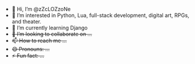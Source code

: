 - 👋 Hi, I’m @zZcLOZzoNe
- 👀 I’m interested in Python, Lua, full-stack development, digital art, RPGs, and theater.
- 🌱 I’m currently learning Django
- ~~💞️ I’m looking to collaborate on ...~~
- ~~📫 How to reach me ...~~
- ~~😄 Pronouns: ...~~
- ~~⚡ Fun fact: ...~~

<!---
zZcLOZzoNe/zZcLOZzoNe is a ✨ special ✨ repository because its `README.md` (this file) appears on your GitHub profile.
You can click the Preview link to take a look at your changes.
--->
